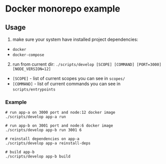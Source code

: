 Docker monorepo example
======================

Usage
-----

1. make sure your system have installed project dependencies:
* `docker`
* `docker-compose`
2. run from current dir: `./scripts/develop [SCOPE] [COMMAND] [PORT=3000] [NODE_VERSION=12]`
* `[SCOPE]` - list of current scopes you can see in `scopes/`
* `[COMMAND]` - list of current commands you can see in `scripts/entrypoints`

### Example
```
# run app-a on 3000 port and node:12 docker image
./scripts/develop app-a run

# run app-b on 3001 port and node:6 docker image
./scripts/develop app-b run 3001 6

# reinstall dependencies on app-a
./scripts/develop app-a reinstall-deps

# build app-b
./scripts/develop app-b build
```
